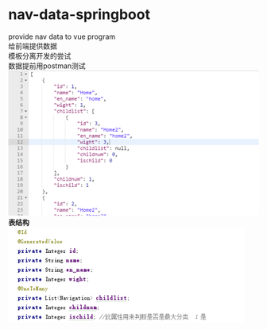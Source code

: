 # nav-data-springboot
provide nav data to vue program<br>
给前端提供数据<br>
模板分离开发的尝试<br>
数据提前用postman测试<br>
![Image text](https://github.com/1036875207/nav-data-springboot/blob/master/intro-img/po.png)<br>
**表结构**<br>
![Image text](https://github.com/1036875207/nav-data-springboot/blob/master/intro-img/database.png)<br>



